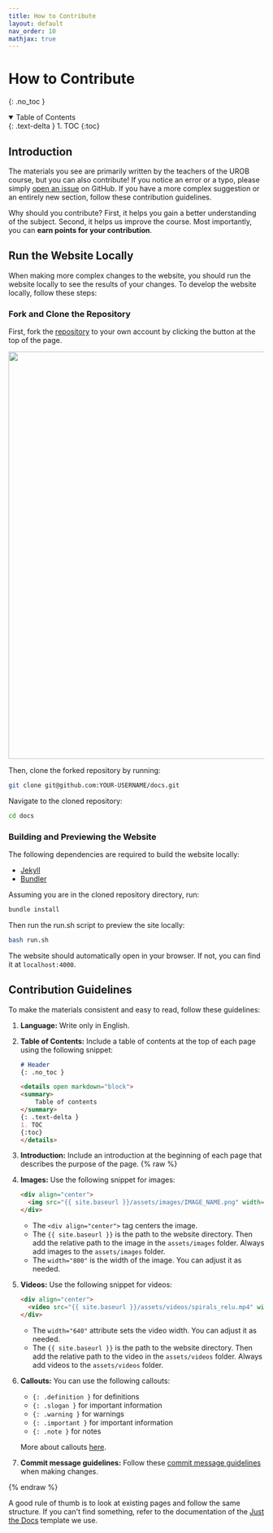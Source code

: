 ```yaml
---
title: How to Contribute
layout: default
nav_order: 10
mathjax: true
---
```


# How to Contribute
{: .no_toc }

<details open markdown="block">
  <summary>
    Table of Contents
  </summary>
  {: .text-delta }
1. TOC
{:toc}
</details>

## Introduction

The materials you see are primarily written by the teachers of the UROB course, but you can also contribute! If you notice an error or a typo, please simply [open an issue](https://github.com/urob-ctu/urob-ctu.github.io/issues) on GitHub. If you have a more complex suggestion or an entirely new section, follow these contribution guidelines.

Why should you contribute? First, it helps you gain a better understanding of the subject. Second, it helps us improve the course. Most importantly, you can **earn points for your contribution**.


## Run the Website Locally

When making more complex changes to the website, you should run the website locally to see the results of your changes. To develop the website locally, follow these steps:

### Fork and Clone the Repository

First, fork the [repository](https://github.com/urob-ctu/docs) to your own account by clicking the button at the top of the page.

<div align="center">
    <img src="{{ site.baseurl }}/assets/images/fork-button.webp" width="800">
</div>

Then, clone the forked repository by running:

```bash
git clone git@github.com:YOUR-USERNAME/docs.git
```

Navigate to the cloned repository:

```bash
cd docs
```

### Building and Previewing the Website

The following dependencies are required to build the website locally:

- [Jekyll](https://jekyllrb.com)
- [Bundler](https://bundler.io)

Assuming you are in the cloned repository directory, run:

```bash
bundle install
```

Then run the run.sh script to preview the site locally:

```bash
bash run.sh
```

The website should automatically open in your browser. If not, you can find it at `localhost:4000`.


## Contribution Guidelines

To make the materials consistent and easy to read, follow these guidelines:

1. **Language:** Write only in English.
2. **Table of Contents:** Include a table of contents at the top of each page using the following snippet:

    ```markdown
    # Header
    {: .no_toc }

    <details open markdown="block">
    <summary>
        Table of contents
    </summary>
    {: .text-delta }
    1. TOC
    {:toc}
    </details>
    ```

3. **Introduction:** Include an introduction at the beginning of each page that describes the purpose of the page.
{% raw %}
1. **Images:** Use the following snippet for images:
    
   ```markdown
   <div align="center">
     <img src="{{ site.baseurl }}/assets/images/IMAGE_NAME.png" width="800">
   </div>
   ```

    - The `<div align="center">` tag centers the image.
    - The `{{ site.baseurl }}` is the path to the website directory. Then add the relative path to the image in the `assets/images` folder. Always add images to the `assets/images` folder.
    - The `width="800"` is the width of the image. You can adjust it as needed.

2. **Videos:** Use the following snippet for videos:
   
   ```markdown
   <div align="center">
     <video src="{{ site.baseurl }}/assets/videos/spirals_relu.mp4" width="640" autoplay loop controls muted></video>
   </div>
   ```
    
    - The `width="640"` attribute sets the video width. You can adjust it as needed.
    - The `{{ site.baseurl }}` is the path to the website directory. Then add the relative path to the video in the `assets/videos` folder. Always add videos to the `assets/videos` folder.


6. **Callouts:** You can use the following callouts:
   - `{: .definition }` for definitions
   - `{: .slogan }` for important information
   - `{: .warning }` for warnings
   - `{: .important }` for important information
   - `{: .note }` for notes
  
   More about callouts [here](https://just-the-docs.com/docs/ui-components/callouts/).

7. **Commit message guidelines:** Follow these [commit message guidelines](https://gist.github.com/robertpainsi/b632364184e70900af4ab688decf6f53) when making changes.

{% endraw %}

A good rule of thumb is to look at existing pages and follow the same structure. If you can't find something, refer to the documentation of the [Just the Docs](https://just-the-docs.com/) template we use.
